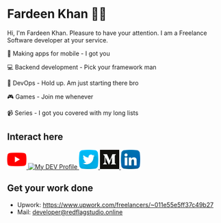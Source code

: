 # Fardeen Khan :new_moon_with_face::full_moon_with_face:
Hi, I'm Fardeen Khan. Pleasure to have your attention. I am a Freelance Software developer at your service. 

:iphone: Making apps for mobile - I got you

:computer: Backend development - Pick your framework man

:crystal_ball: DevOps - Hold up. Am just starting there bro

:video_game: Games - Join me whenever

:video_camera: Series - I got you covered with my long lists


## Interact here
<a href="https://www.youtube.com/channel/UCDEMPuIi4RJCc8wnGxO-zEw" target="_blank">
  <img src="https://raw.githubusercontent.com/fardeen9983/fardeen9983/master/youtube.svg" alt="My Youtube Channel" height="45" width="45">
</a><a href="https://dev.to/dev_delight" target="_blank">
  <img src="https://d2fltix0v2e0sb.cloudfront.net/dev-badge.svg" alt="My DEV Profile" height="45" width="45">
</a><a href="https://twitter.com/dev_delight" target="_blank">
  <img src="https://raw.githubusercontent.com/fardeen9983/fardeen9983/master/twitter.svg" alt="MyT witter Profile" height="45" width="45">
</a><a href="https://medium.com/@khanfardeen9983" target="_blank">
  <img src="https://raw.githubusercontent.com/fardeen9983/fardeen9983/master/medium-seeklogo.com.svg" alt="My Medium Profile" height="45" width="45">
</a><a href="https://www.linkedin.com/in/fardeenkhan9983/" target="_blank">
  <img src="https://raw.githubusercontent.com/fardeen9983/fardeen9983/master/linkedin.svg" alt="My LinkedIn Profile" height="45" width="45">
</a>


## Get your work done
* Upwork: https://www.upwork.com/freelancers/~011e55e5ff37c49b27
* Mail: [developer@redflagstudio.online](mailto:developer@redflagstudio.online)





